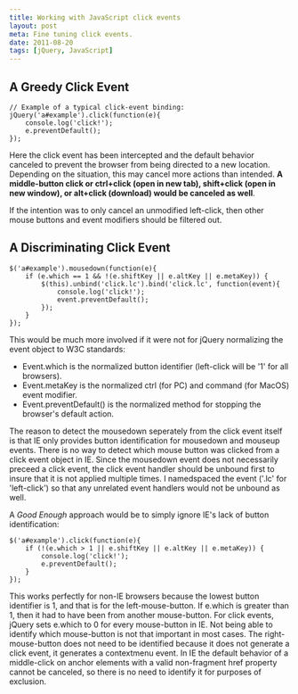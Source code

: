 ```yaml
---
title: Working with JavaScript click events
layout: post
meta: Fine tuning click events.
date: 2011-08-20
tags: [jQuery, JavaScript]
---
```


## A Greedy Click Event

	// Example of a typical click-event binding:
	jQuery('a#example').click(function(e){
		console.log('click!');
		e.preventDefault();
	});

Here the click event has been intercepted and the default behavior canceled to prevent the browser from being directed to a new location.  Depending on the situation, this may cancel more actions than intended.  **A middle-button click or ctrl+click (open in new tab), shift+click (open in new window), or alt+click (download) would be canceled as well**.

If the intention was to only cancel an unmodified left-click, then other mouse buttons and event modifiers should be filtered out.

## A Discriminating Click Event

	$('a#example').mousedown(function(e){
		if (e.which == 1 && !(e.shiftKey || e.altKey || e.metaKey)) {
			$(this).unbind('click.lc').bind('click.lc', function(event){
				console.log('click!');
				event.preventDefault();
			});
		}
	});

This would be much more involved if it were not for jQuery normalizing the event object to W3C standards:

* Event.which is the normalized button identifier (left-click will be '1' for all browsers).
* Event.metaKey is the normalized ctrl (for PC) and command (for MacOS) event modifier.
* Event.preventDefault() is the normalized method for stopping the browser's default action.

The reason to detect the mousedown seperately from the click event itself is that IE only provides button identification for mousedown and mouseup events.  There is no way to detect which mouse button was clicked from a click event object in IE.  Since the mousedown event does not necessarily preceed a click event, the click event handler should be unbound first to insure that it is not applied multiple times.  I namedspaced the event ('.lc' for 'left-click') so that any unrelated event handlers would not be unbound as well.

A *Good Enough* approach would be to simply ignore IE's lack of button identification:

	$('a#example').click(function(e){
		if (!(e.which > 1 || e.shiftKey || e.altKey || e.metaKey)) {
			console.log('click!');
			e.preventDefault();
		}
	});

This works perfectly for non-IE browsers because the lowest button identifier is 1, and that is for the left-mouse-button.  If e.which is greater than 1, then it had to have been from another mouse-button.  For click events, jQuery sets e.which to 0 for every mouse-button in IE.  Not being able to identify which mouse-button is not that important in most cases.  The right-mouse-button does not need to be identified because it does not generate a click event, it generates a contextmenu event.  In IE the default behavior of a middle-click on anchor elements with a valid non-fragment href property cannot be canceled, so there is no need to identify it for purposes of exclusion.